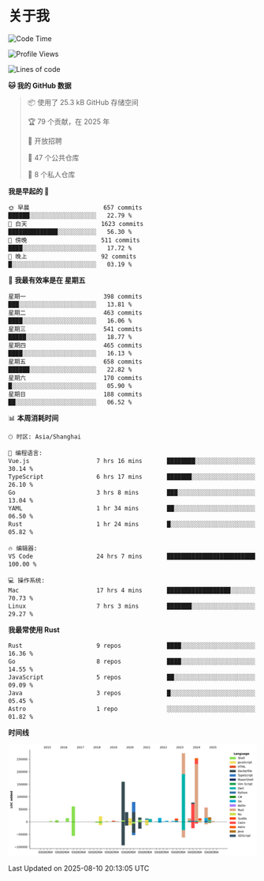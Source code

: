 # 关于我

<!--START_SECTION:waka-->
![Code Time](http://img.shields.io/badge/Code%20Time-4%2C032%20hrs%2023%20mins-blue)

![Profile Views](http://img.shields.io/badge/%E4%B8%AA%E4%BA%BA%E8%B5%84%E6%96%99%E8%A7%82%E7%9C%8B%E6%AC%A1%E6%95%B0-0-blue)

![Lines of code](https://img.shields.io/badge/%E4%BB%8E%E3%80%8CHello%20World%E3%80%8D%E8%B5%B7%E6%88%91%E5%B7%B2%E7%BB%8F%E5%86%99%E4%BA%86-1.2%20million%20%E8%A1%8C%E4%BB%A3%E7%A0%81-blue)

**🐱 我的 GitHub 数据** 

> 📦  使用了 25.3 kB GitHub 存储空间 
 > 
> 🏆 79 个贡献，在 2025 年
 > 
> 💼 开放招聘
 > 
> 📜 47 个公共仓库 
 > 
> 🔑 8 个私人仓库 
 > 
**我是早起的 🐤** 

```text
🌞 早晨                     657 commits         ██████░░░░░░░░░░░░░░░░░░░   22.79 % 
🌆 白天                     1623 commits        ██████████████░░░░░░░░░░░   56.30 % 
🌃 傍晚                     511 commits         ████░░░░░░░░░░░░░░░░░░░░░   17.72 % 
🌙 晚上                     92 commits          █░░░░░░░░░░░░░░░░░░░░░░░░   03.19 % 
```
📅 **我最有效率是在 星期五** 

```text
星期一                      398 commits         ███░░░░░░░░░░░░░░░░░░░░░░   13.81 % 
星期二                      463 commits         ████░░░░░░░░░░░░░░░░░░░░░   16.06 % 
星期三                      541 commits         █████░░░░░░░░░░░░░░░░░░░░   18.77 % 
星期四                      465 commits         ████░░░░░░░░░░░░░░░░░░░░░   16.13 % 
星期五                      658 commits         ██████░░░░░░░░░░░░░░░░░░░   22.82 % 
星期六                      170 commits         █░░░░░░░░░░░░░░░░░░░░░░░░   05.90 % 
星期日                      188 commits         ██░░░░░░░░░░░░░░░░░░░░░░░   06.52 % 
```


📊 **本周消耗时间** 

```text
🕑︎ 时区: Asia/Shanghai

💬 编程语言: 
Vue.js                   7 hrs 16 mins       ████████░░░░░░░░░░░░░░░░░   30.14 % 
TypeScript               6 hrs 17 mins       ███████░░░░░░░░░░░░░░░░░░   26.10 % 
Go                       3 hrs 8 mins        ███░░░░░░░░░░░░░░░░░░░░░░   13.04 % 
YAML                     1 hr 34 mins        ██░░░░░░░░░░░░░░░░░░░░░░░   06.50 % 
Rust                     1 hr 24 mins        █░░░░░░░░░░░░░░░░░░░░░░░░   05.82 % 

🔥 编辑器: 
VS Code                  24 hrs 7 mins       █████████████████████████   100.00 % 

💻 操作系统: 
Mac                      17 hrs 4 mins       ██████████████████░░░░░░░   70.73 % 
Linux                    7 hrs 3 mins        ███████░░░░░░░░░░░░░░░░░░   29.27 % 
```

**我最常使用 Rust** 

```text
Rust                     9 repos             ████░░░░░░░░░░░░░░░░░░░░░   16.36 % 
Go                       8 repos             ████░░░░░░░░░░░░░░░░░░░░░   14.55 % 
JavaScript               5 repos             ██░░░░░░░░░░░░░░░░░░░░░░░   09.09 % 
Java                     3 repos             █░░░░░░░░░░░░░░░░░░░░░░░░   05.45 % 
Astro                    1 repo              ░░░░░░░░░░░░░░░░░░░░░░░░░   01.82 % 
```



**时间线**

![Lines of Code chart](https://raw.githubusercontent.com/catusax/catusax/master/assets/bar_graph.png)


 Last Updated on 2025-08-10 20:13:05 UTC
<!--END_SECTION:waka-->
